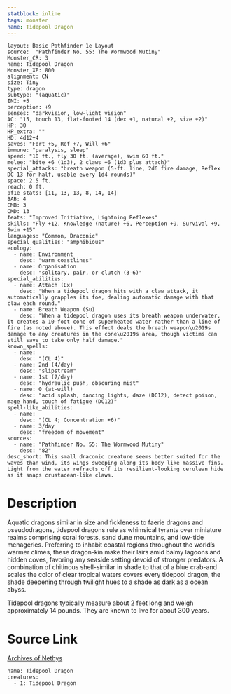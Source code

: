 ```yaml
---
statblock: inline
tags: monster
name: Tidepool Dragon
---
```

```statblock
layout: Basic Pathfinder 1e Layout
source:  "Pathfinder No. 55: The Wormwood Mutiny"
Monster_CR: 3
name: Tidepool Dragon
Monster_XP: 800
alignment: CN
size: Tiny
type: dragon
subtype: "(aquatic)"
INI: +5
perception: +9
senses: "darkvision, low-light vision"
AC: "15, touch 13, flat-footed 14 (dex +1, natural +2, size +2)"
HP: 30
HP_extra: ""
HD: 4d12+4
saves: "Fort +5, Ref +7, Will +6"
immune: "paralysis, sleep"
speed: "10 ft., fly 30 ft. (average), swim 60 ft."
melee: "bite +6 (1d3), 2 claws +6 (1d3 plus attach)"
special_attacks: "breath weapon (5-ft. line, 2d6 fire damage, Reflex DC 13 for half, usable every 1d4 rounds)"
space: 2.5 ft.
reach: 0 ft.
pf1e_stats: [11, 13, 13, 8, 14, 14]
BAB: 4
CMB: 3
CMD: 13
feats: "Improved Initiative, Lightning Reflexes"
skills: "Fly +12, Knowledge (nature) +6, Perception +9, Survival +9, Swim +15"
languages: "Common, Draconic"
special_qualities: "amphibious"
ecology:
  - name: Environment
    desc: "warm coastlines"
  - name: Organisation
    desc: "solitary, pair, or clutch (3-6)"
special_abilities:
  - name: Attach (Ex)
    desc: "When a tidepool dragon hits with a claw attack, it automatically grapples its foe, dealing automatic damage with that claw each round."
  - name: Breath Weapon (Su)
    desc: "When a tidepool dragon uses its breath weapon underwater, it creates a 10-foot cone of superheated water rather than a line of fire (as noted above). This effect deals the breath weapon\u2019s damage to any creatures in the cone\u2019s area, though victims can still save to take only half damage."
known_spells:
  - name:
    desc: "(CL 4)"
  - name: 2nd (4/day)
    desc: "slipstream"
  - name: 1st (7/day)
    desc: "hydraulic push, obscuring mist"
  - name: 0 (at-will)
    desc: "acid splash, dancing lights, daze (DC12), detect poison, mage hand, touch of fatigue (DC12)"
spell-like_abilities:
  - name:
    desc: "(CL 4; Concentration +6)"
  - name: 3/day
    desc: "freedom of movement"
sources:
  - name: "Pathfinder No. 55: The Wormwood Mutiny"
    desc: "82"
desc_short: This small draconic creature seems better suited for the waves than wind, its wings sweeping along its body like massive fins. Light from the water refracts off its resilient-looking cerulean hide as it snaps crustacean-like claws.
```
# Description
Aquatic dragons similar in size and fickleness to faerie dragons and pseudodragons, tidepool dragons rule as whimsical tyrants over miniature realms comprising coral forests, sand dune mountains, and low-tide menageries. Preferring to inhabit coastal regions throughout the world’s warmer climes, these dragon-kin make their lairs amid balmy lagoons and hidden coves, favoring any seaside setting devoid of stronger predators. A combination of chitinous shell-similar in shade to that of a blue crab-and scales the color of clear tropical waters covers every tidepool dragon, the shade deepening through twilight hues to a shade as dark as a ocean abyss.

Tidepool dragons typically measure about 2 feet long and weigh approximately 14 pounds. They are known to live for about 300 years.
# Source Link
[Archives of Nethys](https://aonprd.com/MonsterDisplay.aspx?ItemName=Tidepool%20Dragon)
```encounter-table
name: Tidepool Dragon
creatures:
  - 1: Tidepool Dragon
```
